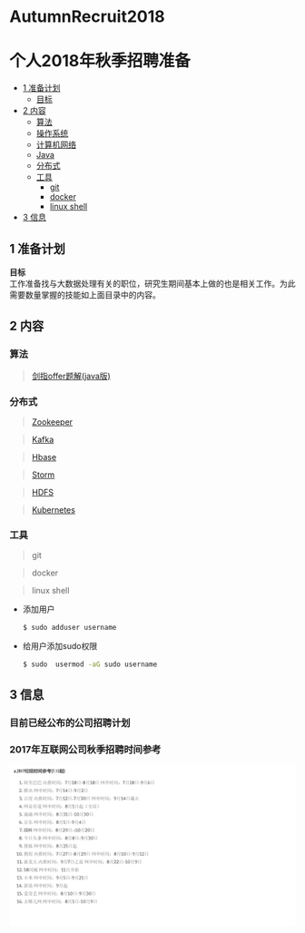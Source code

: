 # AutumnRecruit2018
# 个人2018年秋季招聘准备

- [1 准备计划](#1-准备计划)
    - [目标](#目标)
- [2 内容](#2-内容)
    - [算法](#算法)
    - [操作系统](#操作系统)
    - [计算机网络](#计算机网络)
    - [Java](#Java)
    - [分布式](分布式)
    - [工具](工具)
        - [git](#git)
        - [docker](#docker)  
        - [linux shell](#linux_shell)
- [3 信息](#3-信息)

## 1 准备计划
**目标**   
工作准备找与大数据处理有关的职位，研究生期间基本上做的也是相关工作。为此需要数量掌握的技能如上面目录中的内容。

## 2 内容
### 算法
> [剑指offer题解(java版)](articles/剑指offer.md)

### 分布式
> [Zookeeper](articles/Zookeeper.md)

> [Kafka](articles/Kafka.md)

> [Hbase](articles/Hbase.md)

> [Storm](articles/Storm.md)

> [HDFS](articles/HDFS.md)

> [Kubernetes](articles/Kubernetes.md)

### 工具
> git

> docker 


> linux shell

* 添加用户
    ```bash
    $ sudo adduser username
    ```

* 给用户添加sudo权限
    ```bash
    $ sudo  usermod -aG sudo username
    ```

> 
## 3 信息

### 目前已经公布的公司招聘计划


### 2017年互联网公司秋季招聘时间参考
![2017秋季招聘](resources/images/2017AutumnRecreit.png)
